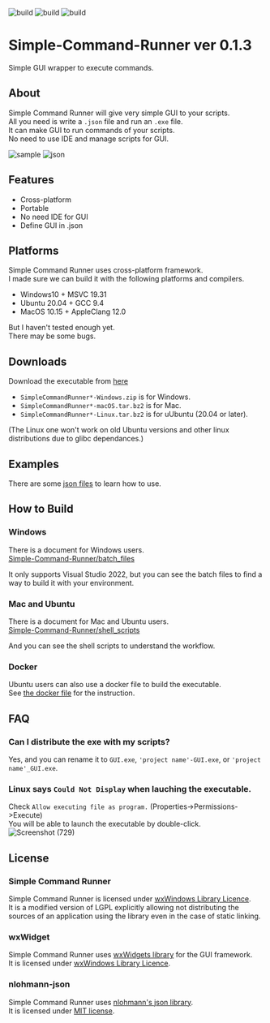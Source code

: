 ![build](https://github.com/matyalatte/Simple-Command-Runner/actions/workflows/build_windows.yml/badge.svg)
![build](https://github.com/matyalatte/Simple-Command-Runner/actions/workflows/build_ubuntu.yml/badge.svg)
![build](https://github.com/matyalatte/Simple-Command-Runner/actions/workflows/build_mac.yml/badge.svg)
# Simple-Command-Runner ver 0.1.3
Simple GUI wrapper to execute commands.<br>

## About
Simple Command Runner will give very simple GUI to your scripts.<br>
All you need is write a `.json` file and run an `.exe` file.<br>
It can make GUI to run commands of your scripts.<br>
No need to use IDE and manage scripts for GUI.<br>

![sample](https://user-images.githubusercontent.com/69258547/171450112-8e1b40a0-36ae-4507-a4a7-2952d0bdbb52.png)
![json](https://user-images.githubusercontent.com/69258547/171449741-859ca1bb-6f99-4e06-a7b9-a1873ca8b7eb.png)<br>

## Features
- Cross-platform
- Portable
- No need IDE for GUI
- Define GUI in .json

## Platforms
Simple Command Runner uses cross-platform framework.<br>
I made sure we can build it with the following platforms and compilers.
- Windows10 + MSVC 19.31
- Ubuntu 20.04 + GCC 9.4
- MacOS 10.15 + AppleClang 12.0

But I haven't tested enough yet.<br>
There may be some bugs.

## Downloads
Download the executable from [here](https://github.com/matyalatte/Simple-Command-Runner/releases)
- `SimpleCommandRunner*-Windows.zip` is for Windows.<br>
- `SimpleCommandRunner*-macOS.tar.bz2` is for Mac.<br>
- `SimpleCommandRunner*-Linux.tar.bz2` is for uUbuntu (20.04 or later).<br>

(The Linux one won't work on old Ubuntu versions and other linux distributions due to glibc dependances.)<br>

## Examples
There are some [json files](./examples) to learn how to use.<br>

## How to Build
### Windows
There is a document for Windows users.<br>
[Simple-Command-Runner/batch_files](./batch_files)<br>

It only supports Visual Studio 2022, but you can see the batch files to find a way to build it with your environment.<br>

### Mac and Ubuntu
There is a document for Mac and Ubuntu users.<br>
[Simple-Command-Runner/shell_scripts](./shell_scripts)<br>

And you can see the shell scripts to understand the workflow.<br>

### Docker
Ubuntu users can also use a docker file to build the executable.<br>
See [the docker file](./Dockerfile) for the instruction.<br>

## FAQ
### Can I distribute the exe with my scripts?
Yes, and you can rename it to `GUI.exe`, `'project name'-GUI.exe`, or `'project name'_GUI.exe`.<br>

### Linux says `Could Not Display` when lauching the executable.
Check `Allow executing file as program.` (Properties->Permissions->Execute)<br>
You will be able to launch the executable by double-click.<br>
![Screenshot (729)](https://user-images.githubusercontent.com/69258547/189526464-cd62887b-62b1-4071-ae38-a7ab73600bbf.png)

## License
### Simple Command Runner
Simple Command Runner is licensed under [wxWindows Library Licence](license.txt).<br>
It is a modified version of LGPL explicitly allowing not distributing
the sources of an application using the library even in the case of static linking.<br>

### wxWidget
Simple Command Runner uses [wxWidgets library](https://github.com/wxWidgets/wxWidgets) for the GUI framework.<br>
It is licensed under [wxWindows Library Licence](https://github.com/wxWidgets/wxWidgets/blob/master/docs/licence.txt).<br>

### nlohmann-json
Simple Command Runner uses [nlohmann's json library](https://github.com/nlohmann/json).<br>
It is licensed under [MIT license](https://github.com/nlohmann/json/blob/develop/LICENSE.MIT).
